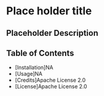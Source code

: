 # Place holder title
  ## Placeholder Description
  ## Table of Contents
  * [Installation]NA
  * [Usage]NA
  * [Credits]Apache License 2.0
  * [License]Apache License 2.0

